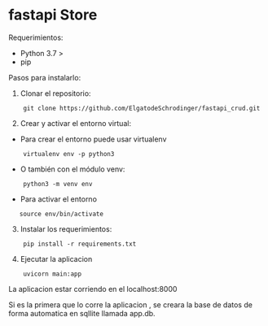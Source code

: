 # fastapi Store

Requerimientos:
 - Python 3.7 >
 - pip

Pasos para instalarlo:

1. Clonar el repositorio:

```.shell script
    git clone https://github.com/ElgatodeSchrodinger/fastapi_crud.git
```
  
2. Crear y activar el entorno virtual:

- Para crear el entorno puede usar virtualenv
```.shell script
    virtualenv env -p python3
```
- O también con el módulo venv:
```.shell script
    python3 -m venv env
```
- Para activar el entorno
```.shell script
   source env/bin/activate 
```
   
3. Instalar los requerimientos:
```.shell script
    pip install -r requirements.txt
```

4. Ejecutar la aplicacion
```.shell script
    uvicorn main:app
```

La aplicacion estar corriendo en el localhost:8000

Si es la primera que lo corre la aplicacion , se creara la base de datos de forma automatica
 en sqllite llamada app.db.